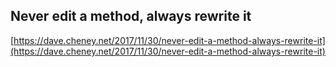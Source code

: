 ## Never edit a method, always rewrite it
  
  [https://dave.cheney.net/2017/11/30/never-edit-a-method-always-rewrite-it](https://dave.cheney.net/2017/11/30/never-edit-a-method-always-rewrite-it)